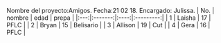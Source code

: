 Nombre del proyecto:Amigos.
Fecha:21 02 18.
Encargado: Julissa.
| No. |  nombre | edad |   prepa   |
|:---:|:-------:|:----:|:---------:|
|  1  |  Laisha |  17  |    PFLC   |
|  2  |  Bryan  |  15  | Belisario |
|  3  | Allison |  19  |    Cut    |
|  4  |   Gera  |  16  |    PFLC   |
